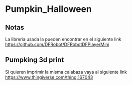 # Pumpkin_Halloween

## Notas 
La libreria usada la pueden encontrar en el siguiente link https://github.com/DFRobot/DFRobotDFPlayerMini

## Pumpking 3d print
Si quieren imprimir la misma calabaza vaya al siguiente link https://www.thingiverse.com/thing:167043

